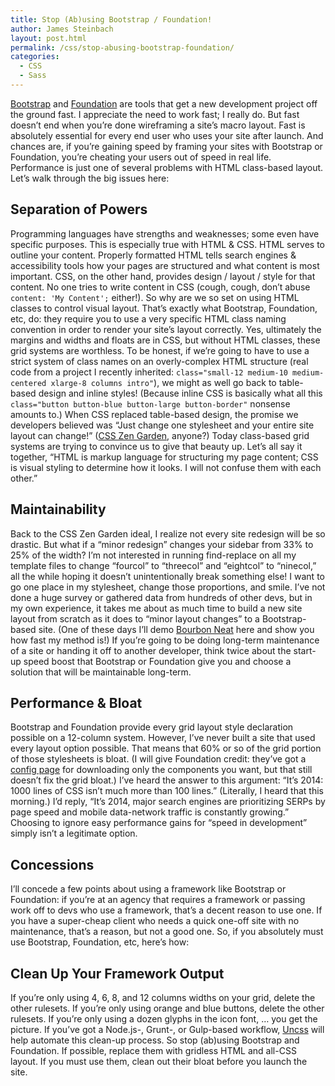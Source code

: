 ```yaml
---
title: Stop (Ab)using Bootstrap / Foundation!
author: James Steinbach
layout: post.html
permalink: /css/stop-abusing-bootstrap-foundation/
categories:
  - CSS
  - Sass
---
```

<a title="Bootstrap" href="http://getbootstrap.com/" target="_blank">Bootstrap</a> and <a title="Foundation" href="http://foundation.zurb.com/" target="_blank">Foundation</a> are tools that get a new development project off the ground fast. I appreciate the need to work fast; I really do. But fast doesn&#8217;t end when you&#8217;re done wireframing a site&#8217;s macro layout. Fast is absolutely essential for every end user who uses your site after launch. And chances are, if you&#8217;re gaining speed by framing your sites with Bootstrap or Foundation, you&#8217;re cheating your users out of speed in real life. Performance is just one of several problems with HTML class-based layout. Let&#8217;s walk through the big issues here:

## Separation of Powers

Programming languages have strengths and weaknesses; some even have specific purposes. This is especially true with HTML & CSS. HTML serves to outline your content. Properly formatted HTML tells search engines & accessibility tools how your pages are structured and what content is most important. CSS, on the other hand, provides design / layout / style for that content. No one tries to write content in CSS (cough, cough, don&#8217;t abuse `content: 'My Content';` either!). So why are we so set on using HTML classes to control visual layout. That&#8217;s exactly what Bootstrap, Foundation, etc, do: they require you to use a very specific HTML class naming convention in order to render your site&#8217;s layout correctly. Yes, ultimately the margins and widths and floats are in CSS, but without HTML classes, these grid systems are worthless. To be honest, if we&#8217;re going to have to use a strict system of class names on an overly-complex HTML structure (real code from a project I recently inherited: `class="small-12 medium-10 medium-centered xlarge-8 columns intro"`), we might as well go back to table-based design and inline styles! (Because inline CSS is basically what all this `class="button button-blue button-large button-border"` nonsense amounts to.) When CSS replaced table-based design, the promise we developers believed was &#8220;Just change one stylesheet and your entire site layout can change!&#8221; (<a title="CSS Zen Garden" href="http://www.csszengarden.com/" target="_blank">CSS Zen Garden</a>, anyone?) Today class-based grid systems are trying to convince us to give that beauty up. Let&#8217;s all say it together, &#8220;HTML is markup language for structuring my page content; CSS is visual styling to determine how it looks. I will not confuse them with each other.&#8221;

## Maintainability

Back to the CSS Zen Garden ideal, I realize not every site redesign will be so drastic. But what if a &#8220;minor redesign&#8221; changes your sidebar from 33% to 25% of the width? I&#8217;m not interested in running find-replace on all my template files to change &#8220;fourcol&#8221; to &#8220;threecol&#8221; and &#8220;eightcol&#8221; to &#8220;ninecol,&#8221; all the while hoping it doesn&#8217;t unintentionally break something else! I want to go one place in my stylesheet, change those proportions, and smile. I&#8217;ve not done a huge survey or gathered data from hundreds of other devs, but in my own experience, it takes me about as much time to build a new site layout from scratch as it does to &#8220;minor layout changes&#8221; to a Bootstrap-based site. (One of these days I&#8217;ll demo <a title="Bourbon Neat" href="http://neat.bourbon.io/" target="_blank">Bourbon Neat</a> here and show you how fast my method is!) If you&#8217;re going to be doing long-term maintenance of a site or handing it off to another developer, think twice about the start-up speed boost that Bootstrap or Foundation give you and choose a solution that will be maintainable long-term.

## Performance & Bloat

Bootstrap and Foundation provide every grid layout style declaration possible on a 12-column system. However, I&#8217;ve never built a site that used every layout option possible. That means that 60% or so of the grid portion of those stylesheets is bloat. (I will give Foundation credit: they&#8217;ve got a <a title="Foundation - Configure Download" href="http://foundation.zurb.com/develop/download.html" target="_blank">config page</a> for downloading only the components you want, but that still doesn&#8217;t fix the grid bloat.) I&#8217;ve heard the answer to this argument: &#8220;It&#8217;s 2014: 1000 lines of CSS isn&#8217;t much more than 100 lines.&#8221; (Literally, I heard that this morning.) I&#8217;d reply, &#8220;It&#8217;s 2014, major search engines are prioritizing SERPs by page speed and mobile data-network traffic is constantly growing.&#8221; Choosing to ignore easy performance gains for &#8220;speed in development&#8221; simply isn&#8217;t a legitimate option.

## Concessions

I&#8217;ll concede a few points about using a framework like Bootstrap or Foundation: if you&#8217;re at an agency that requires a framework or passing work off to devs who use a framework, that&#8217;s a decent reason to use one. If you have a super-cheap client who needs a quick one-off site with no maintenance, that&#8217;s a reason, but not a good one. So, if you absolutely must use Bootstrap, Foundation, etc, here&#8217;s how:

## Clean Up Your Framework Output

If you&#8217;re only using 4, 6, 8, and 12 columns widths on your grid, delete the other rulesets. If you&#8217;re only using orange and blue buttons, delete the other rulesets. If you&#8217;re only using a dozen glyphs in the icon font, &#8230; you get the picture. If you&#8217;ve got a Node.js-, Grunt-, or Gulp-based workflow, <a title="Uncss" href="https://github.com/giakki/uncss" target="_blank">Uncss</a> will help automate this clean-up process. So stop (ab)using Bootstrap and Foundation. If possible, replace them with gridless HTML and all-CSS layout. If you must use them, clean out their bloat before you launch the site.
